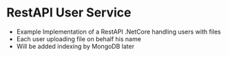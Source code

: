 # RestAPI User Service

* Example Implementation of a RestAPI .NetCore handling users with files 
* Each user uploading file on behalf his name
* Will be added indexing by MongoDB later
